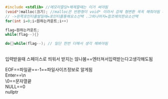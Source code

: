 ```C++
#include <stdlib> //메모리할당+해제할때는 이거 써야됨 
(void*)malloc(크기); //malloc은 반환형이 void* 이라서 강제 형변환 꼭꼭 해줘야됨 마지막에는 꼭 free 잊지말자
// ->왼쪽포인터출발일때=포인터를통해요소선택 .그외나머지=참조에의한요소선택
for(int i=0;i<원하는카운트;i++)

flag=원하는카운트;
while(flag--){}

do{}while(flag--); // 일단 한번 더해서 생각 해봐야됨

```
</br>  
입력받을때 스페이스로 띄워서 받지는 않나봄==엔터쳐서입력받는다고생각해도됨  
</br>  

EOF==파일끝==-1==파일사이즈정보로 알게됨  
Enter==\n  
\0==문자열끝  
NULL==0  
nullptr  
